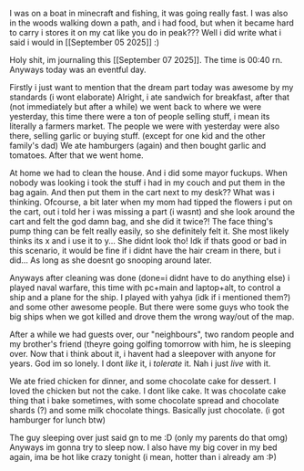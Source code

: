 I was on a boat in minecraft and fishing, it was going really fast. I was also in the woods walking down a path, and i had food, but when it became hard to carry i stores it on my cat like you do in peak??? Well i did write what i said i would in [[September 05 2025]] :)

Holy shit, im journaling this [[September 07 2025]]. The time is 00:40 rn. Anyways today was an eventful day.

Firstly i just want to mention that the dream part today was awesome by my standards (i wont elaborate)
Alright, i ate sandwich for breakfast, after that (not immediately but after a while) we went back to where we were yesterday, this time there were a ton of people selling stuff, i mean its literally a farmers market. The people we were with yesterday were also there, selling garlic or buying stuff. (except for one kid and the other family's dad) We ate hamburgers (again) and then bought garlic and tomatoes. After that we went home.

At home we had to clean the house. And i did some mayor fuckups. When nobody was looking i took the stuff i had in my couch and put them in the bag again. And then put them in the cart next to my desk?? What was i thinking. Ofcourse, a bit later when my mom had tipped the flowers i put on the cart, out i told her i was missing a part (i wasnt) and she look around the cart and felt the god damn bag, and she did it twice?! The face thing's pump thing can be felt really easily, so she definitely felt it. She most likely thinks its x and i use it to y... She didnt look tho! Idk if thats good or bad in this scenario, it would be fine if i didnt have the hair cream in there, but i did... As long as she doesnt go snooping around later.

Anyways after cleaning was done (done=i didnt have to do anything else) i played naval warfare, this time with pc+main and laptop+alt, to control a ship and a plane for the ship. I played with yahya (idk if i mentioned them?) and some other awesome people. But there were some guys who took the big ships when we got killed and drove them the wrong way/out of the map.

After a while we had guests over, our "neighbours", two random people and my brother's friend (theyre going golfing tomorrow with him, he is sleeping over. Now that i think about it, i havent had a sleepover with anyone for years. God im so lonely. I dont *like* it, i *tolerate* it. Nah i just *live* with it.

We ate fried chicken for dinner, and some chocolate cake for dessert. I loved the chicken but not the cake. I dont like cake. It was chocolate cake thing that i bake sometimes, with some chocolate spread and chocolate shards (?) and some milk chocolate things. Basically just chocolate. (i got hamburger for lunch btw)

The guy sleeping over just said gn to me :D (only my parents do that omg)
Anyways im gonna try to sleep now. I also have my big cover in my bed again, ima be hot like crazy tonight (i mean, hotter than i already am :Þ)